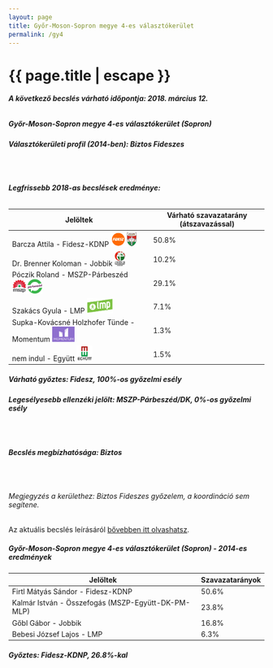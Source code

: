 ```yaml
---
layout: page
title: Győr-Moson-Sopron megye 4-es választókerület
permalink: /gy4
---
```


<h1 class="page-title">{{ page.title | escape }}</h1>

<div class="section">
    <div class="row">
          <div class="col s12"><h6><span><strong>A következő becslés várható időpontja: 2018. március 12.</strong></span></h6>
		  <h5>Győr-Moson-Sopron megye 4-es választókerület (Sopron)</h5>
<h6><strong>Választókerületi profil (2014-ben): <span id="profil">Biztos Fideszes</span></strong></h6>
<br/>
<h6><strong>Legfrissebb 2018-as becslések eredménye:</strong></h6>
<table class="striped">
              <thead>
                <tr>
                    <th>Jelöltek</th>
                    <th>Várható szavazatarány (átszavazással)</th>
                </tr>
              </thead>
              <tbody>
             <tr>
                  <td>Barcza Attila - Fidesz-KDNP <img src="images/fideszkdnp_logo.png" style="width:55px;height:30px;"></td>
				  <td id="id_fidesz">50.8%</td>
			</tr>
			<tr><td>Dr. Brenner Koloman - Jobbik <img src="images/jobbik_logo.png" style="width:23px;height:30px;"></td><td id="id_jobbik">10.2%</td></tr>
<tr>
                  <td>Póczik Roland - MSZP-Párbeszéd <img src="images/mszpparbeszed_logo.png" style="width:60px;height:30px;"></td>
				  <td id="id_baloldal">29.1%</td>
			</tr>
			<tr>
                  <td>Szakács Gyula - LMP <img src="images/lmp_logo.png" style="width:52px;height:30px;"></td>
				  <td id="lmp">7.1%</td>
			</tr>
			<tr>
				  <td>Supka-Kovácsné Holzhofer Tünde - Momentum <img src="images/momentum_logo.png" style="width:44px;height:30px;"></td>
				  <td id="id_momentum">1.3%</td>
			</tr>
<tr>
<td>nem indul -  Együtt <img src="images/egyutt_logo.png" style="width:31px;height:30px;"></td>
<td id="id_egyutt">1.5%</td>
</tr>                
              </tbody>
            </table>
			<h5>Várható győztes: <span id="gyoztes">Fidesz, </span><span id="esely">100%</span><span>-os győzelmi esély</span></h5>
			<h6><strong>Legesélyesebb ellenzéki jelölt: <span id="masodik">MSZP-Párbeszéd/DK, </span><span id="esely2">0%</span><span>-os győzelmi esély</span></strong></h6>
			<br/>
			<h6><strong>Becslés megbízhatósága: Biztos</strong></h6>
<br/><h6>Megjegyzés a kerülethez: Biztos Fideszes győzelem, a koordináció sem segítene.</h6>
<p>Az aktuális becslés leírásáról <a href="../metodologia#0305">bővebben itt olvashatsz</a>.</p>
          </div>
    </div>
</div>

<div class="section">
    <div class="row">
          <div class="col s12">
		  <h5>Győr-Moson-Sopron megye 4-es választókerület (Sopron) - 2014-es eredmények</h5>
            <table class="striped">
              <thead>
                <tr>
                    <th>Jelöltek</th>
                    <th>Szavazatarányok</th>
                </tr>
              </thead>
              <tbody>
             <tr>
                  <td>Firtl Mátyás Sándor - Fidesz-KDNP</td>
				  <td>50.6%</td>
			</tr>
			<tr>
			      <td>Kalmár István - Összefogás (MSZP-Együtt-DK-PM-MLP)</td>
				  <td>23.8%</td> 
			</tr>
			<tr>
			      <td>Gőbl Gábor - Jobbik</td>
				  <td>16.8%</td>
			</tr>
			<tr>
				  <td>Bebesi József Lajos - LMP</td>
				  <td>6.3%</td>
			</tr>                
              </tbody>
            </table>
			<h5>Győztes: Fidesz-KDNP, 26.8%-kal</h5>
          </div>
    </div>
</div>

